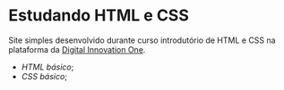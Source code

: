 # Estudando HTML e CSS

Site simples desenvolvido durante curso introdutório de HTML e CSS na plataforma da [Digital Innovation One](https://digitalinnovationone.com).

- *HTML básico*;
- *CSS básico*;
